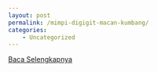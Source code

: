 ```yaml
---
layout: post
permalink: /mimpi-digigit-macan-kumbang/
categories:
    - Uncategorized
---
```


[Baca Selengkapnya](/06)